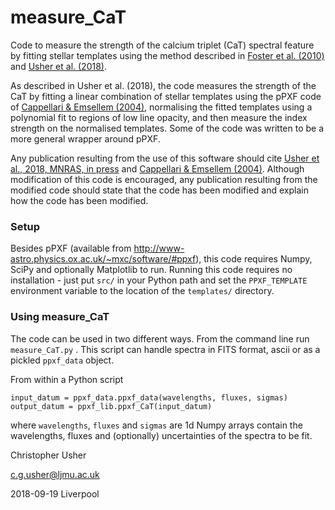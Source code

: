 # measure_CaT
Code to measure the strength of the calcium triplet (CaT) spectral feature by fitting stellar templates using the method described in [Foster et al. (2010)](https://ui.adsabs.harvard.edu/#abs/2010AJ....139.1566F/abstract) and [Usher et al. (2018)](https://arxiv.org/abs/1809.07650).

As described in Usher et al. (2018), the code measures the strength of the CaT by fitting a linear combination of stellar templates using the pPXF code of [Cappellari & Emsellem (2004)](https://ui.adsabs.harvard.edu/#abs/2004PASP..116..138C), normalising the fitted templates using a polynomial fit to regions of low line opacity, and then measure the index strength on the normalised templates. Some of the code was written to be a more general wrapper around pPXF.

Any publication resulting from the use of this software should cite [Usher et al., 2018, MNRAS, in press](https://arxiv.org/abs/1809.07650) and [Cappellari & Emsellem (2004)](https://ui.adsabs.harvard.edu/#abs/2004PASP..116..138C). Although modification of this code is encouraged, any publication resulting from the modified code should state that the code has been modified and explain how the code has been modified.

### Setup
Besides pPXF (available from http://www-astro.physics.ox.ac.uk/~mxc/software/#ppxf), this code requires Numpy, SciPy and optionally Matplotlib to run. Running this code requires no installation - just put `src/` in your Python path and set the `PPXF_TEMPLATE` environment variable to the location of the `templates/` directory.

### Using measure_CaT
The code can be used in two different ways. From the command line run `measure_CaT.py` <filename>. This script can handle spectra in FITS format, ascii or as a pickled `ppxf_data` object.

From within a Python script

```
input_datum = ppxf_data.ppxf_data(wavelengths, fluxes, sigmas)
output_datum = ppxf_lib.ppxf_CaT(input_datum)
```

where `wavelengths`, `fluxes` and `sigmas` are 1d Numpy arrays contain the wavelengths, fluxes and (optionally) uncertainties of the spectra to be fit.


Christopher Usher

c.g.usher@ljmu.ac.uk

2018-09-19  Liverpool
